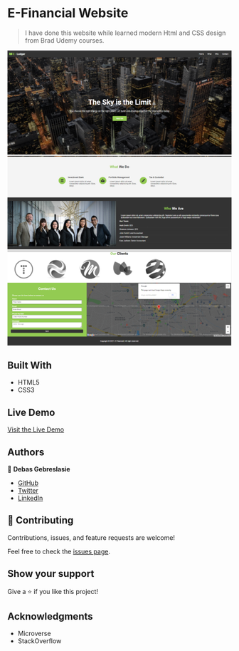 # E-Financial Website
 > I have done this website while learned modern Html and CSS design from Brad Udemy courses.  


![screenShoot1](image\screenShoot1.PNG)
![screenshot](image\screenShoot2.PNG)
![screenshot](image\screenShoot3.PNG)

## Built With

- HTML5
- CSS3

## Live Demo

[Visit the Live Demo](https://mhdez221993.github.io/newsweek-clone/)

## Authors

👤 **Debas Gebreslasie**

- [GitHub](https://github.com/Debas-31)
- [Twitter](https://twitter.com/DEBSH76956492)
- [LinkedIn](https://www.linkedin.com/in/debas-gebrengus-5256a2159/)

## 🤝 Contributing

Contributions, issues, and feature requests are welcome!

Feel free to check the [issues page](https://github.com/Debas-31/e-financial/issues).

## Show your support

Give a ⭐️ if you like this project!

## Acknowledgments

- Microverse
- StackOverflow